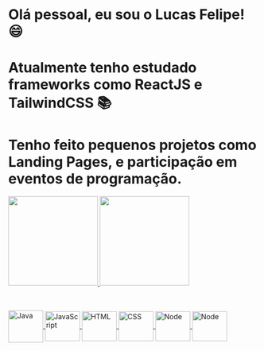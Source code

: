# Olá pessoal, eu sou o Lucas Felipe! 😄

# Atualmente tenho estudado frameworks como ReactJS e TailwindCSS 📚
# Tenho feito pequenos projetos como Landing Pages, e participação em eventos de programação.

<div>
<a href="https://github.com/lucasfelipedonascimento">
  <img height="180em" src="https://github-readme-stats.vercel.app/api?username=lucasfelipedonascimento&show_icons=dark&theme=merko&include_all_commits=true&count_private=true"/>
  <img height="180em" src="https://github-readme-stats.vercel.app/api/top-langs/?username=lucasfelipedonascimento&layout=compact&langs_count=7&theme=merko"/>
</div>

##

<div style="display: inline_block"><br>
  <img align="center" alt="Java" height="65" width="70" src="https://cdn.jsdelivr.net/gh/devicons/devicon/icons/java/java-original-wordmark.svg" />
  <img align="center" alt="JavaScript" height="60" width="70" src="https://cdn.jsdelivr.net/gh/devicons/devicon/icons/javascript/javascript-original.svg" />
  <img align="center" alt="HTML" height="60" width="70" src="https://cdn.jsdelivr.net/gh/devicons/devicon/icons/html5/html5-plain.svg" />
  <img align="center" alt="CSS" height="60" width="70" src="https://cdn.jsdelivr.net/gh/devicons/devicon/icons/css3/css3-original.svg" />
  <img align="center" alt="Node" height="60" width="70" src="https://cdn.jsdelivr.net/gh/devicons/devicon/icons/nodejs/nodejs-original.svg" />
  <img align="center" alt="Node" height="60" width="70" src="https://cdn.jsdelivr.net/gh/devicons/devicon/icons/python/python-original.svg" />
</div>
